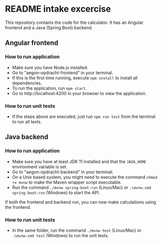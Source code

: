 # README intake excercise

This repository contains the code for the calculator. It has an Angular frontend and a Java (Spring Boot) backend.

## Angular frontend

### How to run application

- Make sure you have Node.js installed.
- Go to "aegon-opdracht-frontend" in your terminal.
- If this is the first time running, execute `npm install` to install all dependencies.
- To run the application, run `npm start`.
- Go to http://localhost:4200 in your browser to view the application.

### How to run unit tests

- If the steps above are executed, just run `npm run test` from the terminal to run all tests.

## Java backend

### How to run application

- Make sure you have at least JDK 11 installed and that the `JAVA_HOME` environment variable is set.
- Go to "aegon-opdracht-backend" in your terminal.
- On a Unix based system, you might need to execute the command `chmod +x mvnw` to make the Maven wrapper script executable.
- Run the command `./mvnw spring-boot:run` (Linux/Mac) or `.\mvnw.cmd spring-boot:run` (Windows) to start the API.

If both the frontend and backend run, you can now make calculations using the frontend.

### How to run unit tests

- In the same folder, run the command `./mvnw test` (Linux/Mac) or `.\mvnw.cmd test` (Windows) to run the unit tests.